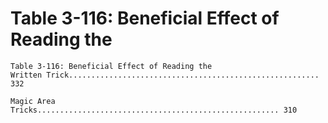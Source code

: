 # Table 3-116: Beneficial Effect of Reading the

```
Table 3-116: Beneficial Effect of Reading the
Written Trick........................................................ 332

Magic Area Tricks...................................................... 310
```
